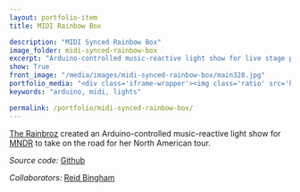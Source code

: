 ```yaml
---
layout: portfolio-item
title: MIDI Rainbow Box

description: "MIDI Synced Rainbow Box"
image_folder: midi-synced-rainbow-box
excerpt: "Arduino-controlled music-reactive light show for live stage performance"
show: True
front_image: "/media/images/midi-synced-rainbow-box/main328.jpg"
portfolio_media: "<div class='iframe-wrapper'><img class='ratio' src='https://placehold.it/740x555'/><iframe src='https://player.vimeo.com/video/38863614?title=0&amp;byline=0&amp;portrait=0' frameborder='0'></iframe></div>"
keywords: "arduino, midi, lights"

permalink: /portfolio/midi-synced-rainbow-box/
---
```


[The Rainbroz](http://www.rainbroz.com) created an Arduino-controlled music-reactive light show for [MNDR](http://www.mndr.com/) to take on the road for her North American tour.

*Source code:* [Github](https://github.com/boxysean/MNDRLighting)

*Collaborators:* [Reid Bingham](http://www.reidbingham.com)
